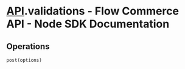 # [API](README.md).validations - Flow Commerce API - Node SDK Documentation

## Operations

`post(options)`



